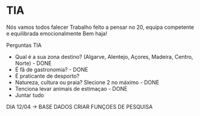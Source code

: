 # TIA
Nós vamos todos falecer
Trabalho feito a pensar no 20, equipa competente e equilibrada emocionalmente
Bem haja!

Perguntas TIA
- Qual é a sua zona destino? (Algarve, Alentejo, Açores, Madeira, Centro, Norte) - DONE
- É fã de gastronomia? - DONE
- É praticante de desporto?
- Natureza, cultura ou praia? Slecione 2 no máximo - DONE
- Tenciona levar animais de estimaçao - DONE
- Juntar tudo


DIA 12/04 -> BASE DADOS CRIAR FUNÇOES DE PESQUISA